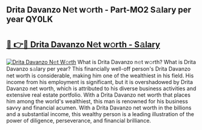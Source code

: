 ## Drita Davanzo N𝚎t w𝚘rth - Part-MO2 S𝚊lary per year QY0LK

# <h2><a href="http://gc0mqw.nevu.top/?p=Drita+Davanzo">🔗 👉🔴 Drita Davanzo N𝚎t w𝚘rth - S𝚊lary</a></h2>

[![Drita Davanzo N𝚎t W𝚘rth](https://i.imgur.com/Oavwk0R.jpeg)](http://gc0mqw.nevu.top/?p=Drita+Davanzo)
What is Drita Davanzo n𝚎t w𝚘rth? What is Drita Davanzo s𝚊lary per year?
This financially well-off person's Drita Davanzo net worth is considerable, making him one of the wealthiest in his field. His income from his employment is significant, but it is overshadowed by Drita Davanzo net worth, which is attributed to his diverse business activities and extensive real estate portfolio. With a Drita Davanzo net worth that places him among the world's wealthiest, this man is renowned for his business savvy and financial acumen. With a Drita Davanzo net worth in the billions and a substantial income, this wealthy person is a leading illustration of the power of diligence, perseverance, and financial brilliance.

